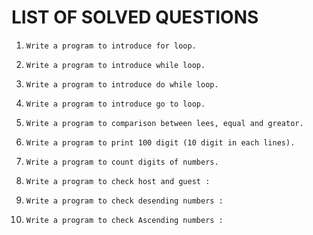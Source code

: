 # LIST OF SOLVED QUESTIONS

1.  
    ```
    Write a program to introduce for loop.
    ```

2.  
    ```
    Write a program to introduce while loop.
    ```
    
3.  
    ```
    Write a program to introduce do while loop.
    ```
    
4.  
    ```
    Write a program to introduce go to loop.
    ```
    
5.  
    ```
    Write a program to comparison between lees, equal and greator.
    ```
    
6.
    ```
    Write a program to print 100 digit (10 digit in each lines).
    ```

7.
    ```
    Write a program to count digits of numbers.
    ```

8.
    ```
    Write a program to check host and guest :
    ```

9.
    ```
    Write a program to check desending numbers :
    ```
    
10.
    ```
    Write a program to check Ascending numbers :
    ```


